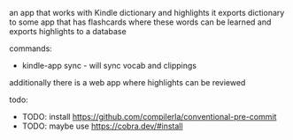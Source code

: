 an app that works with Kindle dictionary and highlights
it exports dictionary to some app that has flashcards where these words can be learned
and exports highlights to a database

commands:

- kindle-app sync - will sync vocab and clippings

additionally there is a web app where highlights can be reviewed

todo:

- TODO: install https://github.com/compilerla/conventional-pre-commit
- TODO: maybe use https://cobra.dev/#install
